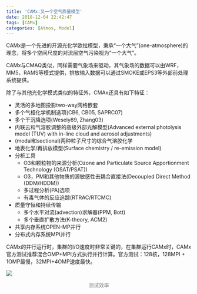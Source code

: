 ```yaml
---
title: 'CAMx:又一个空气质量模型'
date: 2018-12-04 22:42:47
tags: [CAMx]
categories: [Atmos, Model] 
---
```




CAMx是一个先进的开源光化学欧拉模型，秉承“一个大气”(one-atmosphere)的理念，将多个空间尺度的对流层空气污染视为“一个大气”。



CAMx与CMAQ类似，同样需要气象场来驱动，其气象场的数据可以由WRF，MM5，RAMS等模式提供，排放输入数据可以通过SMOKE或EPS3等外部前处理系统提供。



除了与其他光化学模式类似的特征外，CMAx还具有如下特征：

* 灵活的多地图投影two-way网格嵌套
* 多个气相化学机制选项(CB6, CB05, SAPRC07)
* 多个干沉降选项(Wesely89, Zhang03)
* 内联云和气溶胶调整的高级外部光解模型(Advanced external photolysis model (TUV) with in-line cloud and aerosol adjustments)
* (modal和sectional)两种粒子尺寸的综合气溶胶化学
* 地表化学/再排放模型(Surface chemistry / re-emission model)
* 分析工具
  * O3和颗粒物的来源分析(Ozone and Particulate Source Apportionment Technology (OSAT/PSAT))
  * O3，PM和其他物质的源敏感性去耦合直接法(Decoupled Direct Method (DDM/HDDM))
  * 多过程分析(PA)选项
  * 有毒气体的反应追踪(RTRAC/RTCMC)
* 质量守恒和持续传输
  * 多个水平对流(advection)求解器(PPM, Bott)
  * 多个垂直扩散方法(K-theory, ACM2)
* 共享内存系统OPEN-MP并行
* 分布式内存系统MPI并行



CAMx的并行运行时，集群的I/O速度时非常关键的，在集群运行CAMx时，CAMx官方测试推荐混合OMP+MPI方式执行并行计算。官方测试：128核，128MPI + 1OMP最慢，32MPI+4OMP速度最快。

![](https://ws4.sinaimg.cn/large/006tNbRwgy1fxv4g3zsqwj30eg0d0mxy.jpg)

<center><font color='grey'>测试效率</font></center>





